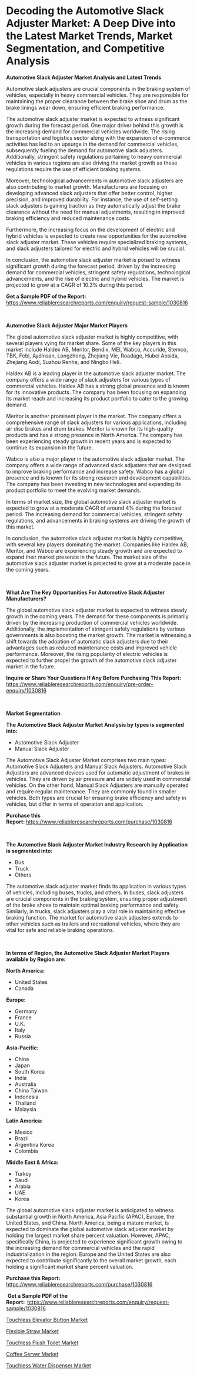 <p><h1>Decoding the Automotive Slack Adjuster Market: A Deep Dive into the Latest Market Trends, Market Segmentation, and Competitive Analysis</h1></p><p><strong>Automotive Slack Adjuster Market Analysis and Latest Trends</strong></p>
<p><p>Automotive slack adjusters are crucial components in the braking system of vehicles, especially in heavy commercial vehicles. They are responsible for maintaining the proper clearance between the brake shoe and drum as the brake linings wear down, ensuring efficient braking performance.</p><p>The automotive slack adjuster market is expected to witness significant growth during the forecast period. One major driver behind this growth is the increasing demand for commercial vehicles worldwide. The rising transportation and logistics sector along with the expansion of e-commerce activities has led to an upsurge in the demand for commercial vehicles, subsequently fueling the demand for automotive slack adjusters. Additionally, stringent safety regulations pertaining to heavy commercial vehicles in various regions are also driving the market growth as these regulations require the use of efficient braking systems.</p><p>Moreover, technological advancements in automotive slack adjusters are also contributing to market growth. Manufacturers are focusing on developing advanced slack adjusters that offer better control, higher precision, and improved durability. For instance, the use of self-setting slack adjusters is gaining traction as they automatically adjust the brake clearance without the need for manual adjustments, resulting in improved braking efficiency and reduced maintenance costs.</p><p>Furthermore, the increasing focus on the development of electric and hybrid vehicles is expected to create new opportunities for the automotive slack adjuster market. These vehicles require specialized braking systems, and slack adjusters tailored for electric and hybrid vehicles will be crucial.</p><p>In conclusion, the automotive slack adjuster market is poised to witness significant growth during the forecast period, driven by the increasing demand for commercial vehicles, stringent safety regulations, technological advancements, and the rise of electric and hybrid vehicles. The market is projected to grow at a CAGR of 10.3% during this period.</p></p>
<p><strong>Get a Sample PDF of the Report:&nbsp;</strong> <a href="https://www.reliableresearchreports.com/enquiry/request-sample/1030816">https://www.reliableresearchreports.com/enquiry/request-sample/1030816</a></p>
<p>&nbsp;</p>
<p><strong>Automotive Slack Adjuster Major Market Players</strong></p>
<p><p>The global automotive slack adjuster market is highly competitive, with several players vying for market share. Some of the key players in this market include Haldex AB, Meritor, Bendix, MEI, Wabco, Accuride, Stemco, TBK, Febi, Aydinsan, Longzhong, Zhejiang Vie, Roadage, Hubei Aosida, Zhejiang Aodi, Suzhou Renhe, and Ningbo Heli.</p><p>Haldex AB is a leading player in the automotive slack adjuster market. The company offers a wide range of slack adjusters for various types of commercial vehicles. Haldex AB has a strong global presence and is known for its innovative products. The company has been focusing on expanding its market reach and increasing its product portfolio to cater to the growing demand.</p><p>Meritor is another prominent player in the market. The company offers a comprehensive range of slack adjusters for various applications, including air disc brakes and drum brakes. Meritor is known for its high-quality products and has a strong presence in North America. The company has been experiencing steady growth in recent years and is expected to continue its expansion in the future.</p><p>Wabco is also a major player in the automotive slack adjuster market. The company offers a wide range of advanced slack adjusters that are designed to improve braking performance and increase safety. Wabco has a global presence and is known for its strong research and development capabilities. The company has been investing in new technologies and expanding its product portfolio to meet the evolving market demands.</p><p>In terms of market size, the global automotive slack adjuster market is expected to grow at a moderate CAGR of around 4% during the forecast period. The increasing demand for commercial vehicles, stringent safety regulations, and advancements in braking systems are driving the growth of this market.</p><p>In conclusion, the automotive slack adjuster market is highly competitive, with several key players dominating the market. Companies like Haldex AB, Meritor, and Wabco are experiencing steady growth and are expected to expand their market presence in the future. The market size of the automotive slack adjuster market is projected to grow at a moderate pace in the coming years.</p></p>
<p>&nbsp;</p>
<p><strong>What Are The Key Opportunities For Automotive Slack Adjuster Manufacturers?</strong></p>
<p><p>The global automotive slack adjuster market is expected to witness steady growth in the coming years. The demand for these components is primarily driven by the increasing production of commercial vehicles worldwide. Additionally, the implementation of stringent safety regulations by various governments is also boosting the market growth. The market is witnessing a shift towards the adoption of automatic slack adjusters due to their advantages such as reduced maintenance costs and improved vehicle performance. Moreover, the rising popularity of electric vehicles is expected to further propel the growth of the automotive slack adjuster market in the future.</p></p>
<p><strong>Inquire or Share Your Questions If Any Before Purchasing This Report:</strong> <a href="https://www.reliableresearchreports.com/enquiry/pre-order-enquiry/1030816">https://www.reliableresearchreports.com/enquiry/pre-order-enquiry/1030816</a></p>
<p>&nbsp;</p>
<p><strong>Market Segmentation</strong></p>
<p><strong>The Automotive Slack Adjuster Market Analysis by types is segmented into:</strong></p>
<p><ul><li>Automotive Slack Adjuster</li><li>Manual Slack Adjuster</li></ul></p>
<p><p>The Automotive Slack Adjuster Market comprises two main types: Automotive Slack Adjusters and Manual Slack Adjusters. Automotive Slack Adjusters are advanced devices used for automatic adjustment of brakes in vehicles. They are driven by air pressure and are widely used in commercial vehicles. On the other hand, Manual Slack Adjusters are manually operated and require regular maintenance. They are commonly found in smaller vehicles. Both types are crucial for ensuring brake efficiency and safety in vehicles, but differ in terms of operation and application.</p></p>
<p><strong>Purchase this Report:&nbsp;</strong><a href="https://www.reliableresearchreports.com/purchase/1030816">https://www.reliableresearchreports.com/purchase/1030816</a></p>
<p>&nbsp;</p>
<p><strong>The Automotive Slack Adjuster Market Industry Research by Application is segmented into:</strong></p>
<p><ul><li>Bus</li><li>Truck</li><li>Others</li></ul></p>
<p><p>The automotive slack adjuster market finds its application in various types of vehicles, including buses, trucks, and others. In buses, slack adjusters are crucial components in the braking system, ensuring proper adjustment of the brake shoes to maintain optimal braking performance and safety. Similarly, in trucks, slack adjusters play a vital role in maintaining effective braking function. The market for automotive slack adjusters extends to other vehicles such as trailers and recreational vehicles, where they are vital for safe and reliable braking operations.</p></p>
<p>&nbsp;</p>
<p><strong>In terms of Region, the Automotive Slack Adjuster Market Players available by Region are:</strong></p>
<p>
    <p> <strong> North America: </strong>
        <ul>
            <li>United States</li>
            <li>Canada</li>
        </ul>
        </p> 
    <p> <strong> Europe: </strong>
        <ul>
            <li>Germany</li>
            <li>France</li>
            <li>U.K.</li>
            <li>Italy</li>
            <li>Russia</li>
        </ul>
        </p> 
    <p> <strong> Asia-Pacific: </strong>
        <ul>
            <li>China</li>
            <li>Japan</li>
            <li>South Korea</li>
            <li>India</li>
            <li>Australia</li>
            <li>China Taiwan</li>
            <li>Indonesia</li>
            <li>Thailand</li>
            <li>Malaysia</li>
        </ul>
        </p> 
    <p> <strong> Latin America: </strong>
        <ul>
            <li>Mexico</li>
            <li>Brazil</li>
            <li>Argentina Korea</li>
            <li>Colombia</li>
        </ul>
        </p> 
    <p> <strong> Middle East & Africa: </strong>
        <ul>
            <li>Turkey</li>
            <li>Saudi</li>
            <li>Arabia</li>
            <li>UAE</li>
            <li>Korea</li>
        </ul>
    </p>
    </p>
<p><p>The global automotive slack adjuster market is anticipated to witness substantial growth in North America, Asia Pacific (APAC), Europe, the United States, and China. North America, being a mature market, is expected to dominate the global automotive slack adjuster market by holding the largest market share percent valuation. However, APAC, specifically China, is projected to experience significant growth owing to the increasing demand for commercial vehicles and the rapid industrialization in the region. Europe and the United States are also expected to contribute significantly to the overall market growth, each holding a significant market share percent valuation.</p></p>
<p><strong>Purchase this Report: </strong><a href="https://www.reliableresearchreports.com/purchase/1030816">https://www.reliableresearchreports.com/purchase/1030816</a></p>
<p>&nbsp;<strong>Get a Sample PDF of the Report:&nbsp;&nbsp;</strong><a href="https://www.reliableresearchreports.com/enquiry/request-sample/1030816">https://www.reliableresearchreports.com/enquiry/request-sample/1030816</a></p>
<p><strong></strong></p>
<p><p><a href="https://medium.com/p/712a056f5203/edit">Touchless Elevator Button Market</a></p><p><a href="https://medium.com/@shirleysullivan73/flexible-straw-market-research-report-its-history-and-forecast-2024-to-2031-31ae62e2be1a">Flexible Straw Market</a></p><p><a href="https://medium.com/@shirleysullivan73/touchless-flush-toilet-market-comprehensive-assessment-by-type-application-and-geography-96bff1644469">Touchless Flush Toilet Market</a></p><p><a href="https://medium.com/@shirleysullivan73/coffee-server-market-comprehensive-assessment-by-type-application-and-geography-ab8cb4c6bb88">Coffee Server Market</a></p><p><a href="https://medium.com/@shirleysullivan73/touchless-water-dispenser-market-exploring-market-share-market-trends-and-future-growth-bacb94b2e72e">Touchless Water Dispenser Market</a></p></p>
